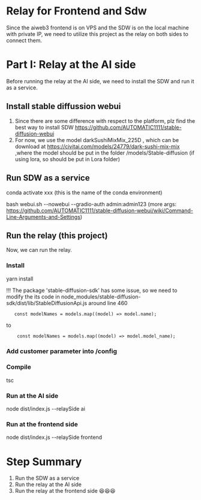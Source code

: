 # Relay for Frontend and Sdw
 Since the aiweb3 frontend is on VPS and the SDW is on the local machine with private IP, we need to utilize this project as the relay on both sides to connect them. 

# Part I: Relay at the AI side
Before running the relay at the AI side, we need to install the SDW and run it as a service.
## Install stable diffussion webui
1. Since there are some difference with respect to the platform, plz find the best way to install SDW https://github.com/AUTOMATIC1111/stable-diffusion-webui
2. For now, we use the model darkSushiMixMix_225D , which can be download at https://civitai.com/models/24779/dark-sushi-mix-mix ,where the model should be put in the folder /models/Stable-diffusion (if using lora, so should be put in Lora folder)

## Run SDW as a service

conda activate xxx (this is the name of the conda environment)

bash webui.sh --nowebui --gradio-auth admin:admin123   (more args: https://github.com/AUTOMATIC1111/stable-diffusion-webui/wiki/Command-Line-Arguments-and-Settings)

## Run the relay (this project)
Now, we can run the relay.
### Install

yarn install

!!! The package 'stable-diffusion-sdk' has some issue, so we need to modify the its code in node_modules/stable-diffusion-sdk/dist/lib/StableDiffusionApi.js around line 460

```
   const modelNames = models.map((model) => model.name);
```
to 
```
    const modelNames = models.map((model) => model.model_name);
```

### Add customer parameter into /config 

### Compile 

tsc

### Run at the AI side



node dist/index.js --relaySide ai

### Run at the frontend side

node dist/index.js --relaySide frontend


# Step Summary
1. Run the SDW as a service
2. Run the relay at the AI side
3. Run the relay at the frontend side
😆😆😆


 




